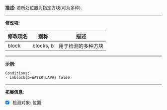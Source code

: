 **描述:** 若所处位置为指定方块(可为多种).

---

**修改项:**

| 修改项名  | 别称           | 描述                      |
| --------- | -------------- | ------------------------- |
| block     | blocks, b | 用于检测的多种方块 |

---

**示例:**

```
Conditions:
- inblock{b=WATER,LAVA} false
```

---

**拓展信息:**

- [x] 检测对象: 位置